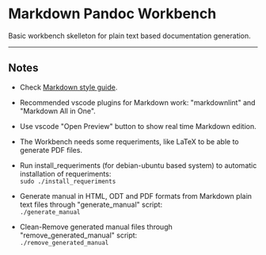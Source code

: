# Markdown Pandoc Workbench

Basic workbench skelleton for plain text based documentation generation.

---

## Notes

- Check [Markdown style guide](https://www.markdownguide.org/cheat-sheet/).

- Recommended vscode plugins for Markdown work: "markdownlint" and "Markdown All in One".

- Use vscode "Open Preview" button to show real time Markdown edition.

- The Workbench needs some requeriments, like LaTeX to be able to generate PDF files.

- Run install_requeriments (for debian-ubuntu based system) to automatic installation of requeriments:  
`sudo ./install_requeriments`

- Generate manual in HTML, ODT and PDF formats from Markdown plain text files through "generate_manual" script:  
`./generate_manual`

- Clean-Remove generated manual files through "remove_generated_manual" script:  
`./remove_generated_manual`
